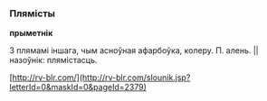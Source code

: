 ### Плямісты
**прыметнік**

З плямамі іншага, чым асноўная афарбоўка, колеру. П. алень. || назоўнік: плямістасць.

<a rel="author">[http://rv-blr.com/](http://rv-blr.com/slounik.jsp?letterId=0&maskId=0&pageId=2379)</a>
